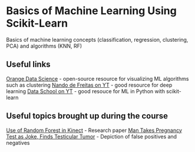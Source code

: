 # Basics of Machine Learning Using Scikit-Learn

Basics of machine learning concepts (classification, regression, clustering, PCA) and algorithms (KNN, RF)

## Useful links

[Orange Data Science](https://orangedatamining.com/) - open-source resource for visualizing ML algorithms such as clustering
[Nando de Freitas on YT](https://www.youtube.com/results?search_query=nando+de+freitas) - good resource for deep learning
[Data School on YT](https://youtube.com/c/dataschool/) - good resouce for ML in Python with scikit-learn

## Useful topics brought up during the course

[Use of Random Forest in Kinect](https://www.microsoft.com/en-us/research/wp-content/uploads/2016/02/BodyPartRecognition.pdf) - Research paper
[Man Takes Pregnancy Test as Joke, Finds Testicular Tumor](https://abcnews.go.com/Health/CancerPreventionAndTreatment/pregnancy-test-man-joke-reveals-testicular-cancer/story?id=17653036) - Depiction of false positives and negatives
